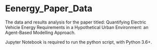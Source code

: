 # Eenergy_Paper_Data
The data and results analysis for the paper titled: Quantifying Electric Vehicle Energy Requirements in a Hypothetical Urban Environment: an Agent-Based Modelling Approach.

Jupyter Notebook is required to run the python script, with Python 3.6+.
